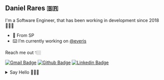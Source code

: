 ## Daniel Rares 🇧🇷

I'm a Software Engineer, that has been working in development since 2018👨🏻‍💻

- 📍 From SP 
- ⌨️ I’m currently working on [@everis](https://www.everis.com/brazil)

Reach me out 👇🏼

[![Gmail Badge](https://img.shields.io/badge/-Gmail-c14438?style=flat-square&logo=Gmail&logoColor=white&link=mailto:daniel@fatecpg.com.br)](mailto:daniel@fatecpg.com.br)
[![Github Badge](https://img.shields.io/badge/-Github-000?style=flat-square&logo=Github&logoColor=white&link=https://github.com/danielrares1)](https://github.com/danielrares1)
[![Linkedin Badge](https://img.shields.io/badge/-LinkedIn-blue?style=flat-square&logo=Linkedin&logoColor=white&link=https://www.linkedin.com/in/danielrares/)](https://www.linkedin.com/in/danielrares/) 

<details>
  <summary>Say Hello 🙋🏻‍♂️</summary>
    </br>
   <center> <img style=margin-right:15% src="https://visitor-badge.glitch.me/badge?page_id=github/danielrares1)](https://github.com/danielrares1"> </center>
</details>

<!--
**danielrares1/danielrares1** is a ✨ _special_ ✨ repository because its `README.md` (this file) appears on your GitHub profile.

Here are some ideas to get you started:

- 🔭 I’m currently working on ...
- 🌱 I’m currently learning ...
- 👯 I’m looking to collaborate on ...
- 🤔 I’m looking for help with ...
- 💬 Ask me about ...
- 📫 How to reach me: ...
- 😄 Pronouns: ...
- ⚡ Fun fact: ...
-->

